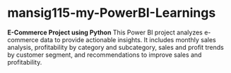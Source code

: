 # mansig115-my-PowerBI-Learnings
**E-Commerce Project using Python**
This Power BI project analyzes e-commerce data to provide actionable insights.
It includes monthly sales analysis, profitability by category and subcategory, sales and profit trends by customer segment, 
and recommendations to improve sales and profitability.
